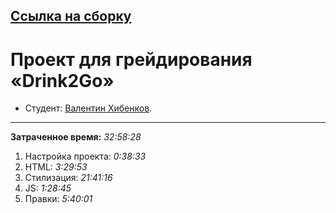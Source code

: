 ## [Ссылка на сборку](/build/index.html)

# Проект для грейдирования «Drink2Go»

* Студент: [Валентин Хибенков](https://up.htmlacademy.ru/adaptive/25/user/1970787).

---

**Затраченное время:** _32:58:28_

1. Настройка проекта: _0:38:33_
2. HTML: _3:29:53_
3. Стилизация: _21:41:16_
4. JS: _1:28:45_
5. Правки: _5:40:01_



